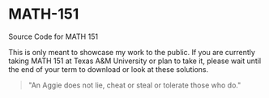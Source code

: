 # MATH-151
Source Code for MATH 151

This is only meant to showcase my work to the public. If you are currently taking MATH 151 at Texas A&M University or plan to take it, please wait until the end of your term to download or look at these solutions.

> "An Aggie does not lie, cheat or steal or tolerate those who do."
